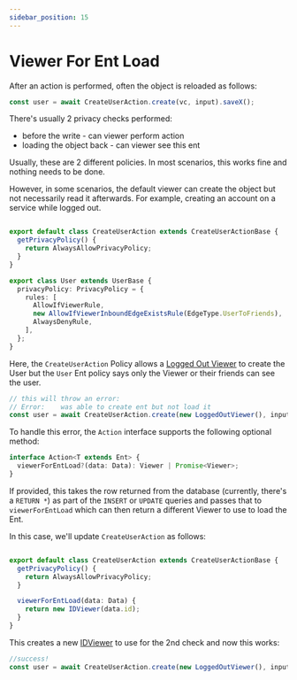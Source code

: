 ```yaml
---
sidebar_position: 15
---
```


# Viewer For Ent Load

After an action is performed, often the object is reloaded as follows:

```ts
const user = await CreateUserAction.create(vc, input).saveX();
```

There's usually 2 privacy checks performed:

* before the write - can viewer perform action
* loading the object back - can viewer see this ent

Usually, these are 2 different policies. In most scenarios, this works fine and nothing needs to be done.

However, in some scenarios, the default viewer can create the object but not necessarily read it afterwards. For example, creating an account on a service while logged out.

```ts title="src/ent/user/actions/create_user_action.ts"

export default class CreateUserAction extends CreateUserActionBase {
  getPrivacyPolicy() {
    return AlwaysAllowPrivacyPolicy;
  }
}
```

```ts title="src/ent/user.ts"
export class User extends UserBase {
  privacyPolicy: PrivacyPolicy = {
    rules: [
      AllowIfViewerRule,
      new AllowIfViewerInboundEdgeExistsRule(EdgeType.UserToFriends),
      AlwaysDenyRule,
    ],
  };
}
```

Here, the `CreateUserAction` Policy allows a [Logged Out Viewer](/docs/core-concepts/viewer#loggedoutviewer) to create the User but the `User` Ent policy says only the Viewer or their friends can see the user.

```ts
// this will throw an error:
// Error:    was able to create ent but not load it
const user = await CreateUserAction.create(new LoggedOutViewer(), input).saveX();
```

To handle this error, the `Action` interface supports the following optional method:

```ts
interface Action<T extends Ent> {
  viewerForEntLoad?(data: Data): Viewer | Promise<Viewer>;
}
```

If provided, this takes the row returned from the database (currently, there's a `RETURN *`) as part of the `INSERT` or `UPDATE` queries and passes that to `viewerForEntLoad` which can then return a different Viewer to use to load the Ent.

In this case, we'll update `CreateUserAction` as follows:

```ts title="src/ent/user/actions/create_user_action.ts"

export default class CreateUserAction extends CreateUserActionBase {
  getPrivacyPolicy() {
    return AlwaysAllowPrivacyPolicy;
  }

  viewerForEntLoad(data: Data) {
    return new IDViewer(data.id);
  }
}
```

This creates a new [IDViewer](/docs/core-concepts/viewer#idviewer) to use for the 2nd check and now this works:

```ts
//success!
const user = await CreateUserAction.create(new LoggedOutViewer(), input).saveX();
```

